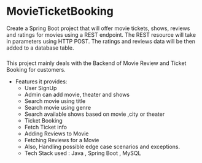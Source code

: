 # MovieTicketBooking
Create a Spring Boot project that will offer movie tickets, shows, reviews and ratings for movies using a REST endpoint. The REST resource will take in parameters using HTTP POST. The ratings and reviews data will be then added to a database table.

### 
This project mainly deals with the Backend of Movie Review and Ticket Booking for customers.

* Features it provides:
    * User SignUp
    * Admin can add movie, theater and shows
    * Search movie  using title
    * Search movie using genre
    * Search available shows based on movie ,city or theater
    * Ticket Booking
    * Fetch Ticket info
    * Adding Reviews to Movie
    * Fetching Reviews for a Movie
    * Also, Handling possible edge case scenarios and exceptions.
    * Tech Stack used : Java , Spring Boot , MySQL
  


